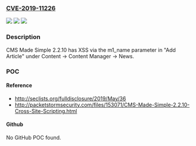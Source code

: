 ### [CVE-2019-11226](https://cve.mitre.org/cgi-bin/cvename.cgi?name=CVE-2019-11226)
![](https://img.shields.io/static/v1?label=Product&message=n%2Fa&color=blue)
![](https://img.shields.io/static/v1?label=Version&message=n%2Fa&color=blue)
![](https://img.shields.io/static/v1?label=Vulnerability&message=n%2Fa&color=brighgreen)

### Description

CMS Made Simple 2.2.10 has XSS via the m1_name parameter in "Add Article" under Content -> Content Manager -> News.

### POC

#### Reference
- http://seclists.org/fulldisclosure/2019/May/36
- http://packetstormsecurity.com/files/153071/CMS-Made-Simple-2.2.10-Cross-Site-Scripting.html

#### Github
No GitHub POC found.

